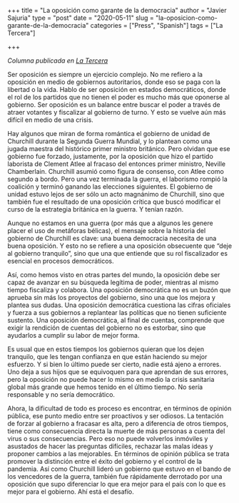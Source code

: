 +++
title = "La oposición como garante de la democracia"
author = "Javier Sajuria"
type = "post"
date = "2020-05-11"
slug =  "la-oposicion-como-garante-de-la-democracia"
categories = ["Press", "Spanish"]
tags = ["La Tercera"]

+++

*Columna publicada en [La Tercera][1]*

Ser oposición es siempre un ejercicio complejo. No me refiero a la oposición en medio de gobiernos autoritarios, donde eso se paga con la libertad o la vida. Hablo de ser oposición en estados democráticos, donde el rol de los partidos que no tienen el poder es mucho más que oponerse al gobierno. Ser oposición es un balance entre buscar el poder a través de atraer votantes y fiscalizar al gobierno de turno. Y esto se vuelve aún más difícil en medio de una crisis.

Hay algunos que miran de forma romántica el gobierno de unidad de Churchill durante la Segunda Guerra Mundial, y lo plantean como una jugada maestra del histórico primer ministro británico. Pero olvidan que ese gobierno fue forzado, justamente, por la oposición que hizo el partido laborista de Clement Atlee al fracaso del entonces primer ministro, Neville Chamberlain. Churchill asumió como figura de consenso, con Atlee como segundo a bordo. Pero una vez terminada la guerra, el laborismo rompió la coalición y terminó ganando las elecciones siguientes. El gobierno de unidad estuvo lejos de ser sólo un acto magnánimo de Churchill, sino que también fue el resultado de una oposición crítica que buscó modificar el curso de la estrategia británica en la guerra. Y tenían razón.

Aunque no estamos en una guerra (por más que a algunos les genere placer el uso de metáforas bélicas), el mensaje sobre la historia del gobierno de Churchill es clave: una buena democracia necesita de una buena oposición. Y esto no se refiere a una oposición obsecuente que “deje al gobierno tranquilo”, sino que una que entiende que su rol fiscalizador es esencial en procesos democráticos.

Así, como hemos visto en otras partes del mundo, la oposición debe ser capaz de avanzar en su búsqueda legítima de poder, mientras al mismo tiempo fiscaliza y colabora. Una oposición democrática no es un buzón que aprueba sin más los proyectos del gobierno, sino una que los mejora y plantea sus dudas. Una oposición democrática cuestiona las cifras oficiales y fuerza a sus gobiernos a replantear las políticas que no tienen suficiente sustento. Una oposición democrática, al final de cuentas, comprende que exigir la rendición de cuentas del gobierno no es estorbar, sino que ayudarlos a cumplir su labor de mejor forma.

Es usual que en estos tiempos los gobiernos quieran que los dejen tranquilo, que les tengan confianza en que están haciendo su mejor esfuerzo. Y si bien lo último puede ser cierto, nadie está ajeno a errores. Uno deja a sus hijos que se equivoquen para que aprendan de sus errores, pero la oposición no puede hacer lo mismo en medio la crisis sanitaria global más grande que hemos tenido en el último tiempo. No sería responsable y no sería democrático.

Ahora, la dificultad de todo es proceso es encontrar, en términos de opinión pública, ese punto medio entre ser proactivos y ser odiosos. La tentación de forzar al gobierno a fracasar es alta, pero a diferencia de otros tiempos, tiene como consecuencia directa la muerte de más personas a cuenta del virus o sus consecuencias. Pero eso no puede volverlos inmóviles y asustados de hacer las preguntas difíciles, rechazar las malas ideas y proponer cambios a las mejorables. En términos de opinión pública se trata promover la distinción entre el éxito del gobierno y el control de la pandemia. Así como Churchill lideró un gobierno que estuvo en el bando de los vencedores de la guerra, también fue rápidamente derrotado por una oposición que supo diferenciar lo que era mejor para el país con lo que es mejor para el gobierno. Ahí está el desafío.

 [1]: https://www.latercera.com/opinion/noticia/la-oposicion-como-garante-de-la-democracia/HUPFA2NIC5D5VC4FV5Q54QY5ZU/
